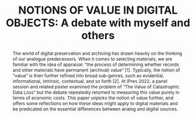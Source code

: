 ---
abstract: 'The world of digital preservation and archiving has drawn heavily on the
  thinking of our analogue predecessors. When it comes to selecting materials, we
  are familiar with the idea of appraisal: “the process of determining whether records
  and other materials have permanent (archival) value” [1]. Typically, the notion
  of “value” is then further refined into broad sub-genres, such as evidential, informational,
  intrinsic, contextual, and so forth [2]. At iPres 2022, a panel session and related
  poster examined the problem of “The Value of Catastrophic Data Loss” but the debate
  repeatedly returned to measuring this value purely in terms of economic costs. This
  paper unpicks the notion of value further, and offers some reflections on how these
  ideas might apply to digital materials and be predicated on the essential differences
  between analog and digital sources.'
creators:
- Popham, Michael
date: null
document_url: https://www.ideals.illinois.edu/items/128331/bitstreams/429027/data.pdf
grand_parent: iPRES
institutions: []
keywords:
- appraisal
- value
- cost
landing_page_url: https://hdl.handle.net/2142/121128
language: eng
layout: publication
license: CC-BY 4.0 International
notes_url: null
parent: iPRES 2023
presentation_url: null
publication_type: unknown
size: null
source_name: iPRES
title: 'NOTIONS OF VALUE IN DIGITAL OBJECTS: A debate with myself and others'
year: 2023
---
